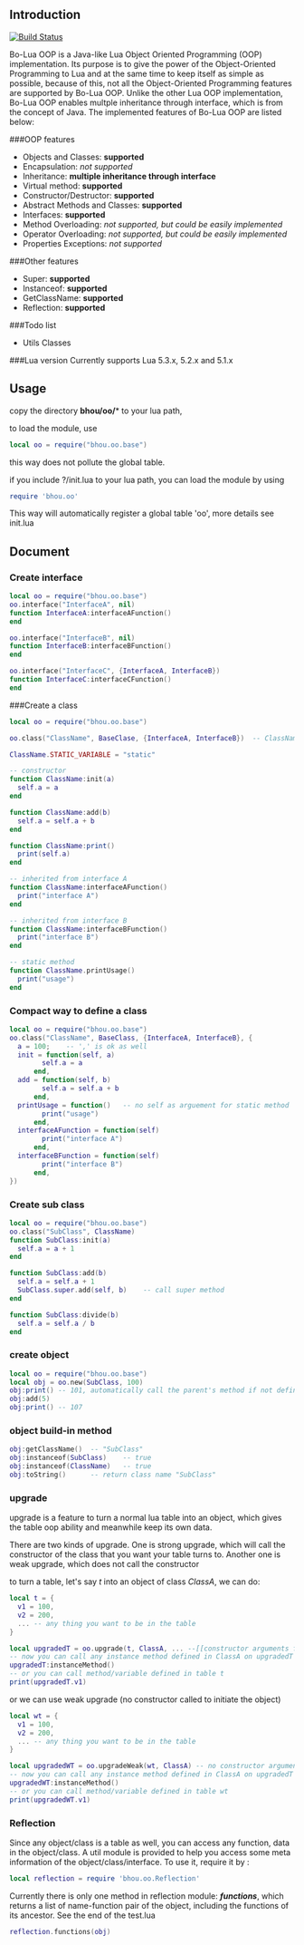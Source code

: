 
Introduction 
------------

[![Build Status](https://travis-ci.org/bhou/Bo-LuaOOP.png?branch=master)](https://travis-ci.org/bhou/Bo-LuaOOP)

Bo-Lua OOP is a Java-like Lua Object Oriented Programming (OOP) implementation. 
Its purpose is to give the power of the Object-Oriented Programming to Lua and at the same time 
to keep itself as simple as possible, because of this, not all the Object-Oriented Programming features 
are supported by Bo-Lua OOP. Unlike the other Lua OOP implementation, Bo-Lua OOP enables multple 
inheritance through interface, which is from the concept of Java. The implemented features of Bo-Lua 
OOP are listed below:

###OOP features

- Objects and Classes: **supported**
- Encapsulation: *not supported*
- Inheritance: **multiple inheritance through interface**
- Virtual method: **supported**
- Constructor/Destructor: **supported**
- Abstract Methods and Classes: **supported**
- Interfaces: **supported**
- Method Overloading: *not supported, but could be easily implemented*
- Operator Overloading: *not supported, but could be easily implemented*
- Properties Exceptions: *not supported*

###Other features

- Super: **supported**
- Instanceof: **supported**
- GetClassName: **supported**
- Reflection: **supported**

###Todo list
- Utils Classes

###Lua version
Currently supports Lua 5.3.x, 5.2.x and 5.1.x


Usage
-----------
copy the directory **bhou/oo/*** to your lua path,

to load the module, use
`````lua
local oo = require("bhou.oo.base")
`````
this way does not pollute the global table. 

if you include ?/init.lua to your lua path, you can load the module by using
`````lua
require 'bhou.oo'
`````
This way will automatically register a global table 'oo', more details see init.lua

Document
-----------
### Create interface
`````lua
local oo = require("bhou.oo.base")
oo.interface("InterfaceA", nil)
function InterfaceA:interfaceAFunction()
end

oo.interface("InterfaceB", nil)
function InterfaceB:interfaceBFunction()
end

oo.interface("InterfaceC", {InterfaceA, InterfaceB})
function InterfaceC:interfaceCFunction()
end
`````
###Create a class

`````lua
local oo = require("bhou.oo.base")

oo.class("ClassName", BaseClase, {InterfaceA, InterfaceB})  -- ClassName is automatically registered as global variable

ClassName.STATIC_VARIABLE = "static"

-- constructor
function ClassName:init(a)
  self.a = a
end

function ClassName:add(b)
  self.a = self.a + b
end

function ClassName:print()
  print(self.a)
end

-- inherited from interface A
function ClassName:interfaceAFunction()
  print("interface A")
end

-- inherited from interface B
function ClassName:interfaceBFunction()
  print("interface B")
end

-- static method
function ClassName.printUsage()  
  print("usage")
end
`````
### Compact way to define a class
`````lua
local oo = require("bhou.oo.base")
oo.class("ClassName", BaseClass, {InterfaceA, InterfaceB}, {
  a = 100;    -- ',' is ok as well
  init = function(self, a)
        self.a = a
      end,
  add = function(self, b)
        self.a = self.a + b
      end,
  printUsage = function()   -- no self as arguement for static method
        print("usage")
      end,
  interfaceAFunction = function(self)
        print("interface A")
      end,
  interfaceBFunction = function(self)
        print("interface B")
      end,
})
`````
### Create sub class
`````lua
local oo = require("bhou.oo.base")
oo.class("SubClass", ClassName)
function SubClass:init(a)
  self.a = a + 1
end

function SubClass:add(b)
  self.a = self.a + 1
  SubClass.super.add(self, b)    -- call super method
end

function SubClass:divide(b)
  self.a = self.a / b
end
`````

### create object
`````lua
local oo = require("bhou.oo.base")
local obj = oo.new(SubClass, 100)
obj:print() -- 101, automatically call the parent's method if not defined in subclass
obj:add(5)
obj:print() -- 107
`````
### object build-in method
`````lua
obj:getClassName()  -- "SubClass"
obj:instanceof(SubClass)    -- true
obj:instanceof(ClassName)   -- true
obj:toString()      -- return class name "SubClass"
`````
### upgrade
upgrade is a feature to turn a normal lua table into an object, which gives the table 
oop ability and meanwhile keep its own data.

There are two kinds of upgrade. One is strong upgrade, which will call the constructor 
of the class that you want your table turns to. Another one is weak upgrade, which does
not call the constructor

to turn a table, let's say *t* into an object of class *ClassA*, we can do:
`````lua
local t = {
  v1 = 100,
  v2 = 200,
  ... -- any thing you want to be in the table
}

local upgradedT = oo.upgrade(t, ClassA, ... --[[constructor arguments for ClassA--]])
-- now you can call any instance method defined in ClassA on upgradedT
upgradedT:instanceMethod()
-- or you can call method/variable defined in table t
print(upgradedT.v1)
`````
or we can use weak upgrade (no constructor called to initiate the object)
`````lua
local wt = {
  v1 = 100,
  v2 = 200,
  ... -- any thing you want to be in the table
}

local upgradedWT = oo.upgradeWeak(wt, ClassA) -- no constructor arguments
-- now you can call any instance method defined in ClassA on upgradedT
upgradedWT:instanceMethod()
-- or you can call method/variable defined in table wt
print(upgradedWT.v1)
``````

### Reflection
Since any object/class is a table as well, you can access any function, data in the object/class. A util module is provided to help you access some meta information of the object/class/interface. To use it, require it by :

`````lua
local reflection = require 'bhou.oo.Reflection'
`````

Currently there is only one method in reflection module: ***functions***, which returns a list of name-function pair of the object, including the functions of its ancestor. See the end of the test.lua

`````lua
reflection.functions(obj)
`````


